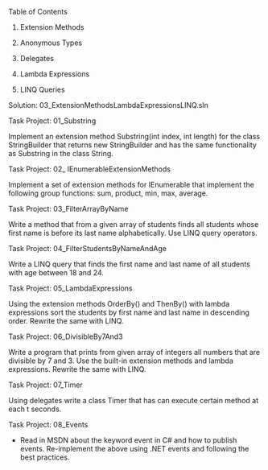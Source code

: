 Table of Contents

1. Extension Methods

2. Anonymous Types 

3. Delegates

4. Lambda Expressions

5. LINQ Queries


Solution: 03_ExtensionMethodsLambdaExpressionsLINQ.sln

Task Project: 01_Substring

Implement an extension method Substring(int index, int length) for the class StringBuilder that returns new StringBuilder and has the same functionality as Substring in the class String.

Task Project: 02_ IEnumerableExtensionMethods

Implement a set of extension methods for IEnumerable<T> that implement the following group functions: sum, product, min, max, average.

Task Project: 03_FilterArrayByName

Write a method that from a given array of students finds all students whose first name is before its last name alphabetically. Use LINQ query operators.

Task Project: 04_FilterStudentsByNameAndAge

Write a LINQ query that finds the first name and last name of all students with age between 18 and 24.

Task Project: 05_LambdaExpressions

Using the extension methods OrderBy() and ThenBy() with lambda expressions sort the students by first name and last name in descending order. Rewrite the same with LINQ.

Task Project: 06_DivisibleBy7And3

Write a program that prints from given array of integers all numbers that are divisible by 7 and 3. Use the built-in extension methods and lambda expressions. Rewrite the same with LINQ.

Task Project: 07_Timer

Using delegates write a class Timer that has can execute certain method at each t seconds.

Task Project: 08_Events

* Read in MSDN about the keyword event in C# and how to publish events. Re-implement the above using .NET events and following the best practices.

